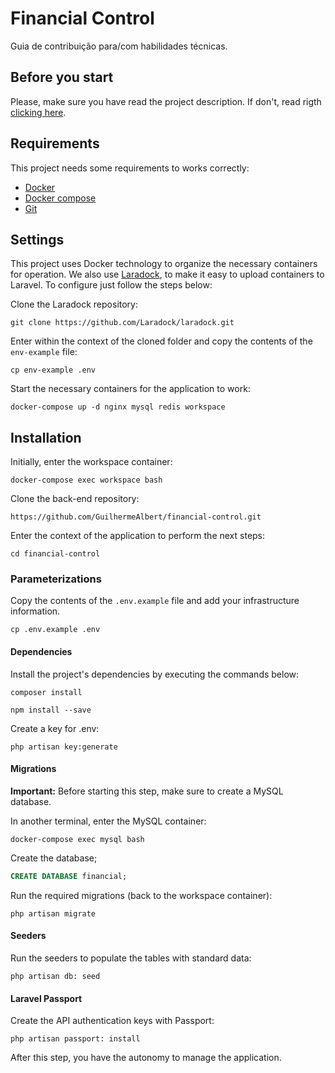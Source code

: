 # Financial Control

Guia de contribuição para/com habilidades técnicas.

## Before you start

Please, make sure you have read the project description. If don't, read rigth [clicking here](README.md).

## Requirements

This project needs some requirements to works correctly:

-   [Docker](https://www.digitalocean.com/community/tutorials/how-to-install-and-use-docker-on-ubuntu-18-04)
-   [Docker compose](https://www.digitalocean.com/community/tutorials/how-to-install-docker-compose-on-ubuntu-18-04)
-   [Git](https://www.digitalocean.com/community/tutorials/how-to-install-git-on-ubuntu-18-04-quickstart)

## Settings

This project uses Docker technology to organize the necessary containers for operation. We also use [Laradock](https://laradock.io/), to make it easy to upload containers to Laravel. To configure just follow the steps below:

Clone the Laradock repository:

```shell
git clone https://github.com/Laradock/laradock.git
```

Enter within the context of the cloned folder and copy the contents of the `env-example` file:

```shell
cp env-example .env
```

Start the necessary containers for the application to work:

```shell
docker-compose up -d nginx mysql redis workspace
```

## Installation

Initially, enter the workspace container:

```shell
docker-compose exec workspace bash
```

Clone the back-end repository:

`https://github.com/GuilhermeAlbert/financial-control.git`

Enter the context of the application to perform the next steps:

```shell
cd financial-control
```

### Parameterizations

Copy the contents of the `.env.example` file and add your infrastructure information.

```shell
cp .env.example .env
```

#### Dependencies

Install the project's dependencies by executing the commands below:

```shell
composer install
```

```shell
npm install --save
```

Create a key for .env:

```shell
php artisan key:generate
```

#### Migrations

**Important:** Before starting this step, make sure to create a MySQL database.

In another terminal, enter the MySQL container:

```shell
docker-compose exec mysql bash
```

Create the database;

```sql
CREATE DATABASE financial;
```

Run the required migrations (back to the workspace container):

```shell
php artisan migrate
```

#### Seeders

Run the seeders to populate the tables with standard data:

```shell
php artisan db: seed
```

#### Laravel Passport

Create the API authentication keys with Passport:

```shell
php artisan passport: install
```

After this step, you have the autonomy to manage the application.
